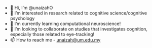 - 👋 Hi, I’m @unaizahO
- 👀 I’m interested in research related to cognitive science/cognitive psychology
- 🌱 I’m currently learning computational neuroscience!
- 💞️ I’m looking to collaborate on studies that investigates cognition, especially those related to eye-tracking!
- 📫 How to reach me - unaizah@um.edu.my 

<!---
unaizahO/unaizahO is a ✨ special ✨ repository because its `README.md` (this file) appears on your GitHub profile.
You can click the Preview link to take a look at your changes.
--->
